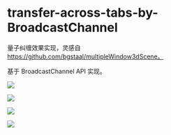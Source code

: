 # transfer-across-tabs-by-BroadcastChannel
量子纠缠效果实现，灵感自 https://github.com/bgstaal/multipleWindow3dScene。

基于 BroadcastChannel API 实现。

![](https://github.com/lecepin/transfer-across-tabs-by-BroadcastChannel/assets/11046969/387ef07e-2828-47d7-b8f7-a04f1dfc26f9)

![](https://github.com/lecepin/transfer-across-tabs-by-BroadcastChannel/assets/11046969/3df1c6c6-0832-406a-a01b-85f9d781f9b7)

![](https://github.com/lecepin/transfer-across-tabs-by-BroadcastChannel/assets/11046969/c6ca215f-4270-49d6-b630-bf76b916e7cd)

![](https://github.com/lecepin/transfer-across-tabs-by-BroadcastChannel/assets/11046969/c597aa3f-d320-4e99-9103-efd0b2db47b8)
